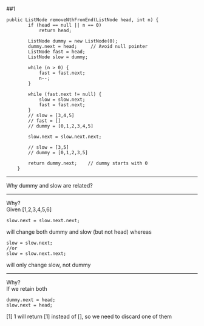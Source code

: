 
##1
```
public ListNode removeNthFromEnd(ListNode head, int n) {
        if (head == null || n == 0)
            return head;
        
        ListNode dummy = new ListNode(0);
        dummy.next = head;     // Avoid null pointer
        ListNode fast = head;
        ListNode slow = dummy;
        
        while (n > 0) {
            fast = fast.next;
            n--;
        }
        
        while (fast.next != null) {
            slow = slow.next;
            fast = fast.next;
        }
        // slow = [3,4,5]
        // fast = []
        // dummy = [0,1,2,3,4,5]
        
        slow.next = slow.next.next;
        
        // slow = [3,5]
        // dummy = [0,1,2,3,5]
        
        return dummy.next;    // dummy starts with 0
    }
```

---

Why dummy and slow are related?  


---

Why?  
Given [1,2,3,4,5,6]
```
slow.next = slow.next.next;
```
will change both dummy and slow (but not head) whereas 
```
slow = slow.next;
//or
slow = slow.next.next;
```
will only change slow, not dummy

---
Why?  
If we retain both 
```
dummy.next = head;
slow.next = head;
```
[1] 1 will return [1] instead of [], so we need to discard one of them
